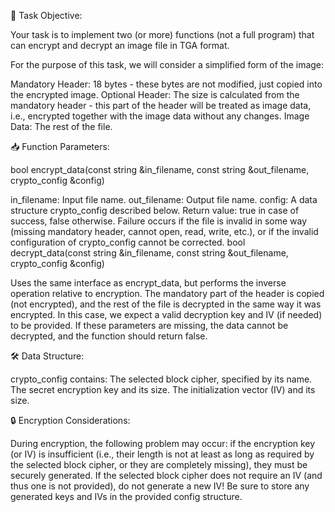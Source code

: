 📝 Task Objective:

Your task is to implement two (or more) functions (not a full program) that can encrypt and decrypt an image file in TGA format.

For the purpose of this task, we will consider a simplified form of the image:

Mandatory Header: 18 bytes - these bytes are not modified, just copied into the encrypted image.
Optional Header: The size is calculated from the mandatory header - this part of the header will be treated as image data, i.e., encrypted together with the image data without any changes.
Image Data: The rest of the file.

📥 Function Parameters:

bool encrypt_data(const string &in_filename, const string &out_filename, crypto_config &config)

in_filename: Input file name.
out_filename: Output file name.
config: A data structure crypto_config described below.
Return value: true in case of success, false otherwise. Failure occurs if the file is invalid in some way (missing mandatory header, cannot open, read, write, etc.), or if the invalid configuration of crypto_config cannot be corrected.
bool decrypt_data(const string &in_filename, const string &out_filename, crypto_config &config)

Uses the same interface as encrypt_data, but performs the inverse operation relative to encryption. The mandatory part of the header is copied (not encrypted), and the rest of the file is decrypted in the same way it was encrypted. In this case, we expect a valid decryption key and IV (if needed) to be provided. If these parameters are missing, the data cannot be decrypted, and the function should return false.

🛠️ Data Structure:

crypto_config contains:
The selected block cipher, specified by its name.
The secret encryption key and its size.
The initialization vector (IV) and its size.

🔒 Encryption Considerations:

During encryption, the following problem may occur: if the encryption key (or IV) is insufficient (i.e., their length is not at least as long as required by the selected block cipher, or they are completely missing), they must be securely generated. If the selected block cipher does not require an IV (and thus one is not provided), do not generate a new IV! Be sure to store any generated keys and IVs in the provided config structure.
